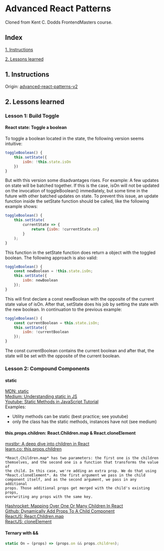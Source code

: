 # Advanced React Patterns
Cloned from Kent C. Dodds FrontendMasters course.


## Index

[1. Instructions](#1-instructions/) 

[2. Lessons learned](#2-lessons-learned)



## 1. Instructions
Origin: [advanced-react-patterns-v2](https://github.com/kentcdodds/advanced-react-patterns-v2/tree/frontend-masters)


## 2. Lessons learned
### Lesson 1: Build Toggle
#### React state: Toggle a boolean 
To toggle a boolean located in the state, the following version seems intuitive:
```javascript
toggleBoolean() {
    this.setState({
        isOn: !this.state.isOn
    })
}
```
But with this version some disadvantages rises. For example: A few updates on state will be batched together. If this is the case, isOn will not be updated on the invocation of toggleBoolean() immediately, but some time in the future with other batched updates on state.
To prevent this issue, an update function inside the setState function should be called, like the following example shows:
```javascript
toggleBoolean() {
    this.setState(
        currentState => {
            return {isOn: !currentState.on}
        }
    );
}
```
This function in the setState function does return a object with the toggled boolean.
The following approach is also valid:
```javascript
toggleBoolean() {
    const newBoolean = !this.state.isOn;
    this.setState({
        isOn: newBoolean
    });
}
```
This will first declare a const newBoolean with the opposite of the current state value of isOn. After that, setState does his job by setting the state with the new boolean.
In continuation to the previous example:
```javascript
toggleBoolean() {
    const currentBoolean = this.state.isOn;
    this.setState({
        isOn: !currentBoolean
    });
}
```
The const currentBoolean contains the current boolean and after that, the state will be set with the opposite of the current boolean.

### Lesson 2: Compound Components
#### static
[MDN: static](https://developer.mozilla.org/en-US/docs/Web/JavaScript/Reference/Classes/static)  
[Medium: Understanding static in JS](https://medium.com/front-end-hacking/understanding-static-in-javascript-10782149993)  
[Youtube: Static Methods in JavaScript Tutorial](https://www.youtube.com/watch?v=10b6K9fORI4)  
Examples:
* Utility methods can be static (best practice; see youtube)
* only the class has the static methods, instances have not (see medium)

#### this.props.children: React.Children.map & React.cloneElement
[mxstbr: A deep dive into children in React](https://mxstbr.blog/2017/02/react-children-deepdive/)  
[learn.co: this.props.children](https://learn.co/lessons/react-this-props-children)  
```
*React.Children.map* has two parameters: the first one is the children
themselves, and the second one is a function that transforms the value of
the child. In this case, we're adding an extra prop. We do that using 
*React.cloneElement*. As the first argument we pass in the child 
component itself, and as the second argument, we pass in any additional 
props. Those additional props get merged with the child's existing props,
overwriting any props with the same key.
```
[Hashrocket: Mapping Over One Or Many Children In React](https://til.hashrocket.com/posts/yb1ee3dhxp-mapping-over-one-or-many-children-in-react)  
[Github: Dynamically Add Props To A Child Component](https://github.com/jbranchaud/til/blob/master/react/dynamically-add-props-to-a-child-component.md)  
[ReactJS: React.Children.map](https://reactjs.org/docs/react-api.html#reactchildrenmap)  
[ReactJS: cloneElement](https://reactjs.org/docs/react-api.html#cloneelement)  

#### Ternary with &&
```javascript
static On = (props) => (props.on && props.children);
```